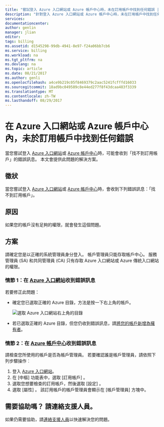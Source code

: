 ```yaml
---
title: "嘗試登入 Azure 入口網站或 Azure 帳戶中心時，未在訂用帳戶中找到任何錯誤 | Microsoft Docs"
description: "針對登入 Azure 入口網站或 Azure 帳戶中心時，未在訂用帳戶中找到任何錯誤這個問題，提供解決方案。"
services: 
documentationcenter: 
author: genlin
manager: jlian
editor: 
tags: billing
ms.assetid: d1545298-99db-4941-8e97-f24a06bb7cb6
ms.service: billing
ms.workload: na
ms.tgt_pltfrm: na
ms.devlang: na
ms.topic: article
ms.date: 08/21/2017
ms.author: genli
ms.openlocfilehash: a4ce9b219c05f8469379c2aac5241fcfffd16033
ms.sourcegitcommit: 18ad9bc049589c8e44ed277f8f43dcaa483f3339
ms.translationtype: MT
ms.contentlocale: zh-TW
ms.lasthandoff: 08/29/2017
---
```

# <a name="no-subscriptions-found-error-in-azure-portal-or-azure-account-center"></a>在 Azure 入口網站或 Azure 帳戶中心內，未於訂用帳戶中找到任何錯誤
當您嘗試登入 [Azure 入口網站](https://portal.azure.com/)或 [Azure 帳戶中心](https://account.windowsazure.com/Subscriptions)時，可能會收到「找不到訂用帳戶」的錯誤訊息。 本文會提供此問題的解決方案。

## <a name="symptom"></a>徵狀

當您嘗試登入 [Azure 入口網站](https://portal.azure.com/)或 [Azure 帳戶中心](https://account.windowsazure.com/Subscriptions)時，會收到下列錯誤訊息：「找不到訂用帳戶」。

## <a name="cause"></a>原因

如果您的帳戶沒有足夠的權限，就會發生這個問題。 

## <a name="solution"></a>方案

請確定您是以正確的系統管理員身分登入。 帳戶管理員只能存取帳戶中心。 服務管理員 (SA) 和共同管理員 (CA) 只有存取 Azure 入口網站或 Azure 傳統入口網站的權限。

### <a name="scenario-1-error-message-is-received-in-the-azure-portalhttpsportalazurecom"></a>情節 1：在 [Azure 入口網站](https://portal.azure.com)收到錯誤訊息

若要修正此問題：

* 確定您已選取正確的 Azure 目錄，方法是按一下右上角的帳戶。

  ![選取 Azure 入口網站右上角的目錄](./media/billing-no-subscriptions-found/directory-switch.png)

* 若已選取正確的 Azure 目錄，但您仍收到錯誤訊息，請[將您的帳戶新增為擁有者](billing-add-change-azure-subscription-administrator.md)。

### <a name="scenario-2-error-message-is-received-in-the-azure-account-centerhttpsaccountwindowsazurecomsubscriptions"></a>情節 2：在 [Azure 帳戶中心](https://account.windowsazure.com/Subscriptions)收到錯誤訊息

請檢查您所使用的帳戶是否為帳戶管理員。 若要確認誰是帳戶管理員，請依照下列步驟操作︰

1. 登入 [Azure 入口網站](https://portal.azure.com)。
2. 在 [中樞] 功能表中，選取 [訂用帳戶] 。
3. 選取您想要檢查的訂用帳戶，然後選取 [設定] 。
4. 選取 [屬性] 。 該訂用帳戶的帳戶管理員會顯示在 [帳戶管理員]  方塊中。

## <a name="need-help-contact-support"></a>需要協助嗎？ 請連絡支援人員。
如果仍需要協助，請[連絡支援人員](http://go.microsoft.com/fwlink/?linkid=544831&clcid=0x409)以快速解決您的問題。 
